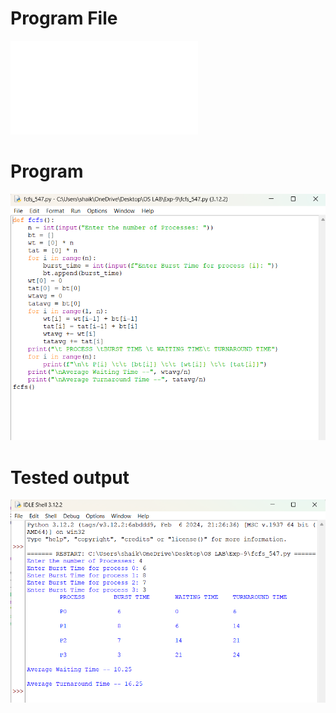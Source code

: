 # Program File
![program_file](fcfs.py)

# Program
![program](fcfs_program.png)

# Tested output
![Tested_output](fcfs_output.png)
